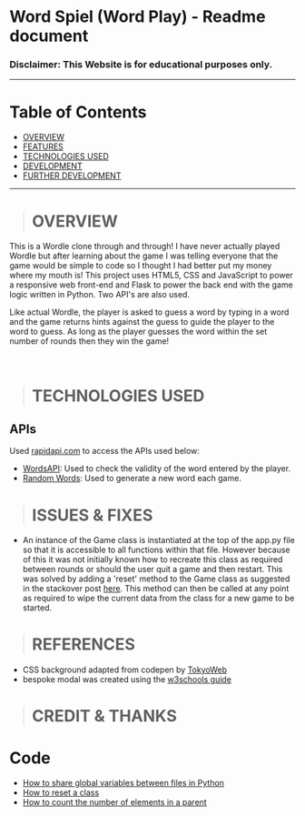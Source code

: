 # Word Spiel (Word Play) - Readme document

<!-- <p align="center">
  <img src="assets/readme/readme_game-title.png" alt="Game title screen grab from main menu">
</p> -->

<!-- ### Website can be viewed here: https://c-undritz.github.io/Pattern-Spiel/
### Project GitHub site: https://github.com/C-Undritz/Pattern-Spiel -->

### **Disclaimer: This Website is for educational purposes only.**

---
# Table of Contents
* [OVERVIEW](#overview)
* [FEATURES](#features)
* [TECHNOLOGIES USED](#technologies-used)
* [DEVELOPMENT](#development)
* [FURTHER DEVELOPMENT](#further-development)

---
># **OVERVIEW**
This is a Wordle clone through and through!  I have never actually played Wordle but after learning about the game I was telling everyone that the game would be simple to code so I thought I had better put my money where my mouth is!  This project uses HTML5, CSS and JavaScript to power a responsive web front-end and Flask to power the back end with the game logic written in Python.  Two API's are also used.  

Like actual Wordle, the player is asked to guess a word by typing in a word and the game returns hints against the guess to guide the player to the word to guess.  As long as the player guesses the word within the set number of rounds then they win the game!

<br>

># **TECHNOLOGIES USED**

## APIs
Used [rapidapi.com](https://rapidapi.com/hub) to access the APIs used below:

- [WordsAPI](https://rapidapi.com/dpventures/api/wordsapi/): Used to check the validity of the word entered by the player.
- [Random Words](https://rapidapi.com/sheharyar566/api/random-words5/): Used to generate a new word each game.

># **ISSUES & FIXES**
- An instance of the Game class is instantiated at the top of the app.py file so that it is accessible to all functions within that file.  However because of this it was not initially known how to recreate this class as required between rounds or should the user quit a game and then restart.  This was solved by adding a 'reset' method to the Game class as suggested in the stackover post [here](https://stackoverflow.com/questions/45798899/preferred-way-of-resetting-a-class-in-python).  This method can then be called at any point as required to wipe the current data from the class for a new game to be started.

># **REFERENCES**
- CSS background adapted from codepen by [TokyoWeb](https://codepen.io/tokyoweb/pen/ZjdYVj)
- bespoke modal was created using the [w3schools guide](https://www.w3schools.com/howto/howto_css_modals.asp) 


># **CREDIT & THANKS**
# Code
- [How to share global variables between files in Python](https://instructobit.com/tutorial/108/How-to-share-global-variables-between-files-in-Python)
- [How to reset a class](https://stackoverflow.com/questions/45798899/preferred-way-of-resetting-a-class-in-python)
- [How to count the number of elements in a parent](https://www.geeksforgeeks.org/html-dom-childelementcount-property/)


